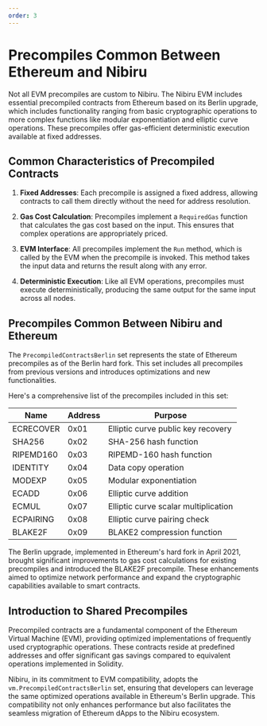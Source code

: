```yaml
---
order: 3
---
```


# Precompiles Common Between Ethereum and Nibiru

Not all EVM precompiles are custom to Nibiru. The Nibiru EVM includes essential
precompiled contracts from Ethereum based on its Berlin upgrade, which
includes functionality ranging from basic cryptographic operations  to more
complex functions like modular exponentiation and elliptic curve operations.
These precompiles offer gas-efficient deterministic execution available at fixed
addresses.

## Common Characteristics of Precompiled Contracts

1. **Fixed Addresses**: Each precompile is assigned a fixed address, allowing contracts to call them directly without the need for address resolution.

2. **Gas Cost Calculation**: Precompiles implement a `RequiredGas` function that calculates the gas cost based on the input. This ensures that complex operations are appropriately priced.

3. **EVM Interface**: All precompiles implement the `Run` method, which is called by the EVM when the precompile is invoked. This method takes the input data and returns the result along with any error.

4. **Deterministic Execution**: Like all EVM operations, precompiles must execute deterministically, producing the same output for the same input across all nodes.

## Precompiles Common Between Nibiru and Ethereum

The `PrecompiledContractsBerlin` set represents the state of Ethereum precompiles as of the Berlin hard fork. This set includes all precompiles from previous versions and introduces optimizations and new functionalities.

Here's a comprehensive list of the precompiles included in this set:

| Name | Address | Purpose |
|---------|------|---------|
| ECRECOVER | 0x01 | Elliptic curve public key recovery |
| SHA256 | 0x02 | SHA-256 hash function |
| RIPEMD160 | 0x03 | RIPEMD-160 hash function |
| IDENTITY | 0x04 | Data copy operation |
| MODEXP | 0x05 | Modular exponentiation |
| ECADD | 0x06 | Elliptic curve addition |
| ECMUL | 0x07 | Elliptic curve scalar multiplication |
| ECPAIRING | 0x08 | Elliptic curve pairing check |
| BLAKE2F | 0x09 | BLAKE2 compression function |

The Berlin upgrade, implemented in Ethereum's hard fork in April 2021, brought significant improvements to gas cost calculations for existing precompiles and introduced the BLAKE2F precompile. These enhancements aimed to optimize network performance and expand the cryptographic capabilities available to smart contracts.


## Introduction to Shared Precompiles

Precompiled contracts are a fundamental component of the Ethereum Virtual Machine (EVM), providing optimized implementations of frequently used cryptographic operations. These contracts reside at predefined addresses and offer significant gas savings compared to equivalent operations implemented in Solidity.

Nibiru, in its commitment to EVM compatibility, adopts the `vm.PrecompiledContractsBerlin` set, ensuring that developers can leverage the same optimized operations available in Ethereum's Berlin upgrade. This compatibility not only enhances performance but also facilitates the seamless migration of Ethereum dApps to the Nibiru ecosystem.

